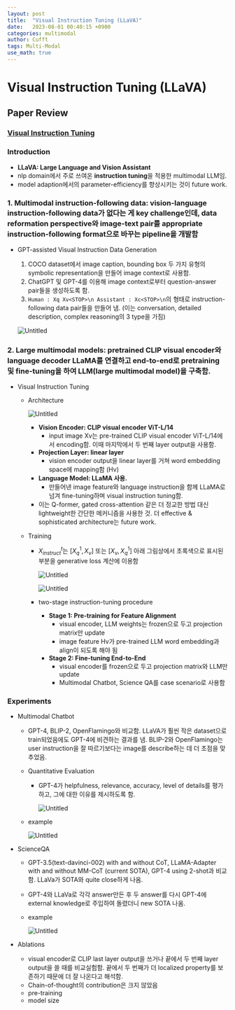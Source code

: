 ```yaml
---
layout: post
title:  "Visual Instruction Tuning (LLaVA)"
date:   2023-08-01 00:40:15 +0900
categories: multimodal
author: Cufft
tags: Multi-Modal
use_math: true
---
```


# Visual Instruction Tuning (LLaVA)


## Paper Review

### [Visual Instruction Tuning](https://arxiv.org/abs/2304.08485)

### Introduction
- **LLaVA: Large Language and Vision Assistant**
- nlp domain에서 주로 쓰여온 **instruction tuning**을 적용한 multimodal LLM임.
- model adaption에서의 parameter-efficiency를 향상시키는 것이 future work.
### 1. **Multimodal instruction-following data**: vision-language instruction-following data가 없다는 게 key challenge인데, data reformation perspective와 image-text pair를 appropriate instruction-following format으로 바꾸는 pipeline을 개발함
- GPT-assisted Visual Instruction Data Generation
    1. COCO dataset에서 image caption, bounding box 두 가지 유형의 symbolic representation을 만들어 image context로 사용함. 
    2. ChatGPT 및 GPT-4를 이용해 image context로부터 question-answer pair들을 생성하도록 함.
    3. `Human : Xq Xv<STOP>\n Assistant : Xc<STOP>\n`의 형태로 instruction-following data pair들을 만들어 냄. (이는 conversation, detailed description, complex reasoning의 3 type을 가짐)

    ![Untitled](https://agency301.github.io/assets/img/LLaVA/Untitled.png)

### 2. **Large multimodal models**: pretrained CLIP visual encoder와 language decoder LLaMA를 연결하고 end-to-end로 pretraining 및 fine-tuning을 하여 LLM(large multimodal model)을 구축함.
- Visual Instruction Tuning
    - Architecture

        ![Untitled](https://agency301.github.io/assets/img/LLaVA/Untitled%201.png)

        - **Vision Encoder: CLIP visual encoder ViT-L/14**
            - input image Xv는 pre-trained CLIP visual encoder ViT-L/14에서 encoding함. 이때 마지막에서 두 번째 layer output을 사용함.
        - **Projection Layer: linear layer**
            - vision encoder output을 linear layer를 거쳐 word embedding space에 mapping함 (Hv)
        - **Language Model: LLaMA 사용.**
            - 만들어낸 image feature와 language instruction을 함께 LLaMA로 넘겨 fine-tuning하며 visual instruction tuning함.
        - 이는 Q-former, gated cross-attention 같은 더 정교한 방법 대신 lightweight한 간단한 메커니즘을 사용한 것. 더 effective & sophisticated architecture는 future work.
    - Training
        - $X^t_{instruct}$는 $[X^1_q, X_v]$  또는 $[X_v, X^1_q]$  아래 그림상에서 초록색으로 표시된 부분을 generative loss 계산에 이용함

            ![Untitled](https://agency301.github.io/assets/img/LLaVA/Untitled%202.png)

            ![Untitled](https://agency301.github.io/assets/img/LLaVA/Untitled%203.png)

        - two-stage instruction-tuning procedure
            - **Stage 1: Pre-training for Feature Alignment**
                - visual encoder, LLM weights는 frozen으로 두고 projection matrix만 update
                - image feature Hv가 pre-trained LLM word embedding과 align이 되도록 해야 됨
            - **Stage 2: Fine-tuning End-to-End**
                - visual encoder를 frozen으로 두고 projection matrix와 LLM만 update
                - Multimodal Chatbot, Science QA를 case scenario로 사용함
### Experiments
- Multimodal Chatbot
    - GPT-4, BLIP-2, OpenFlamingo와 비교함. LLaVA가 훨씬 작은 dataset으로 train되었음에도 GPT-4에 비견하는 결과를 냄. BLIP-2와 OpenFlamingo는 user instruction을 잘 따르기보다는 image를 describe하는 데 더 초점을 맞추었음.
    - Quantitative Evaluation
        - GPT-4가 helpfulness, relevance, accuracy, level of details를 평가하고, 그에 대한 이유를 제시하도록 함.

            ![Untitled](https://agency301.github.io/assets/img/LLaVA/Untitled%204.png)

    - example

        ![Untitled](https://agency301.github.io/assets/img/LLaVA/Untitled%205.png)

- ScienceQA
    - GPT-3.5(text-davinci-002) with and without CoT, LLaMA-Adapter with and without MM-CoT (current SOTA), GPT-4 using 2-shot과 비교함. LLaVa가 SOTA와 quite close하게 나옴.
    - GPT-4와 LLaVa로 각각 answer만든 후 두 answer를 다시 GPT-4에 external knowledge로 주입하여 돌렸더니 new SOTA 나옴.
    - example

        ![Untitled](https://agency301.github.io/assets/img/LLaVA/Untitled%206.png)

- Ablations
    - visual encoder로 CLIP last layer output을 쓰거나 끝에서 두 번째 layer output을 쓸 때를 비교실험함. 끝에서 두 번째가 더 localized property를 보존하기 때문에 더 잘 나온다고 해석함.
    - Chain-of-thought의 contribution은 크지 않았음
    - pre-training
    - model size